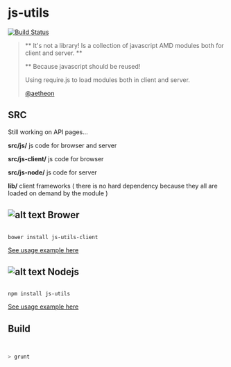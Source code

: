 
# js-utils

[![Build Status](https://travis-ci.org/aetheon/js-utils.png?branch=master)](https://travis-ci.org/aetheon/js-utils)

> ** It's not a library! Is a collection of javascript AMD modules both for client and server. ** 
>
> ** Because javascript should be reused!
>
> Using require.js to load modules both in client and server.
>
> [@aetheon](http://twitter.com/aetheon)
>

## SRC

Still working on API pages...

**src/js/**
  js code for browser and server 


**src/js-client/**
  js code for browser 


**src/js-node/**
  js code for server 


**lib/**
  client frameworks ( there is no hard dependency because they all are loaded on demand by the module )


## ![alt text](https://raw.github.com/aetheon/js-utils/master/img/logos/bower.png "Bower") Brower

```

bower install js-utils-client

```

[See usage example here](https://github.com/aetheon/js-utils-browser-example)



## ![alt text](https://raw.github.com/aetheon/js-utils/master/img/logos/nodejs.png "Node.js") Nodejs


```

npm install js-utils

```

[See usage example here](https://github.com/aetheon/js-utils-node-example)

## Build


 ``` bash


 > grunt

 ```




